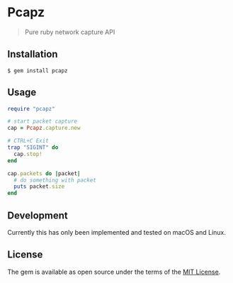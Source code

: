 # Pcapz
> Pure ruby network capture API

## Installation

    $ gem install pcapz

## Usage

```ruby
require "pcapz"

# start packet capture
cap = Pcapz.capture.new

# CTRL+C Exit
trap "SIGINT" do
  cap.stop!
end

cap.packets do |packet|
  # do something with packet
  puts packet.size
end
```

## Development

Currently this has only been implemented and tested on macOS and Linux.

## License

The gem is available as open source under the terms of the [MIT License](https://opensource.org/licenses/MIT).
